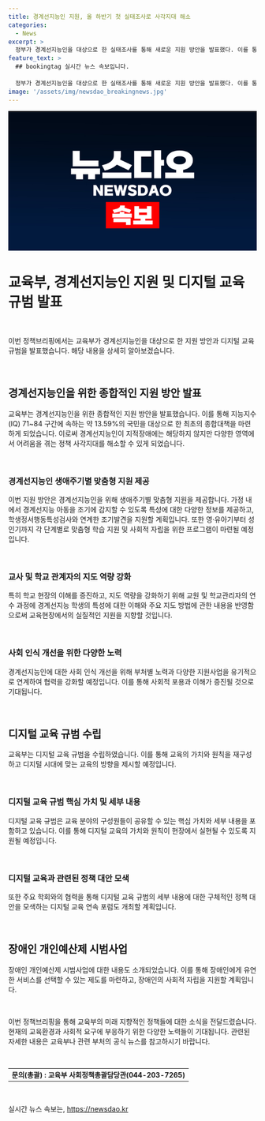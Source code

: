 ```yaml
---
title: 경계선지능인 지원, 올 하반기 첫 실태조사로 사각지대 해소
categories:
  - News
excerpt: >
  정부가 경계선지능인을 대상으로 한 실태조사를 통해 새로운 지원 방안을 발표했다. 이를 통해 경계선지능인에 대한 사회 인식을 개선하고, 가정 내 조기 발견 및 맞춤형 지원을 실시할 예정이다. 또한, 디지털 교육 규범의 수립과 장애인 개인예산제 시범사업의 확대도 발표되었다. 교육부와 보건복지부 등 관계부처는 해당 정책을 효과적으로 추진하여 사회적 자립 및 교육의 질을 향상시킬 것으로 기대된다.
feature_text: >
  ## bookingtag 실시간 뉴스 속보입니다.

  정부가 경계선지능인을 대상으로 한 실태조사를 통해 새로운 지원 방안을 발표했다. 이를 통해 경계선지능인에 대한 사회 인식을 개선하고, 가정 내 조기 발견 및 맞춤형 지원을 실시할 예정이다. 또한, 디지털 교육 규범의 수립과 장애인 개인예산제 시범사업의 확대도 발표되었다. 교육부와 보건복지부 등 관계부처는 해당 정책을 효과적으로 추진하여 사회적 자립 및 교육의 질을 향상시킬 것으로 기대된다.
image: '/assets/img/newsdao_breakingnews.jpg'
---
```


<p><img src="/assets/img/newsdao_breakingnews.jpg" alt="bookingtag 속보" /></p>

<h1>교육부, 경계선지능인 지원 및 디지털 교육 규범 발표</h1>

<p data-ke-size="size16">&nbsp;</p>

<p>이번 정책브리핑에서는 교육부가 경계선지능인을 대상으로 한 지원 방안과 디지털 교육 규범을 발표했습니다. 해당 내용을 상세히 알아보겠습니다.</p>

<p data-ke-size="size16">&nbsp;</p>

<h2 data-ke-size="size26">경계선지능인을 위한 종합적인 지원 방안 발표</h2>

<p>교육부는 경계선지능인을 위한 종합적인 지원 방안을 발표했습니다. 이를 통해 지능지수(IQ) 71~84 구간에 속하는 약 13.59%의 국민을 대상으로 한 최초의 종합대책을 마련하게 되었습니다. 이로써 경계선지능인이 지적장애에는 해당하지 않지만 다양한 영역에서 어려움을 겪는 정책 사각지대를 해소할 수 있게 되었습니다.</p>

<p data-ke-size="size16">&nbsp;</p>

<h3>경계선지능인 생애주기별 맞춤형 지원 제공</h3>

<p>이번 지원 방안은 경계선지능인을 위해 생애주기별 맞춤형 지원을 제공합니다. 가정 내에서 경계선지능 아동을 조기에 감지할 수 있도록 특성에 대한 다양한 정보를 제공하고, 학생정서행동특성검사와 연계한 조기발견을 지원할 계획입니다. 또한 영·유아기부터 성인기까지 각 단계별로 맞춤형 학습 지원 및 사회적 자립을 위한 프로그램이 마련될 예정입니다.</p>

<p data-ke-size="size16">&nbsp;</p>

<h3>교사 및 학교 관계자의 지도 역량 강화</h3>

<p>특히 학교 현장의 이해를 증진하고, 지도 역량을 강화하기 위해 교원 및 학교관리자의 연수 과정에 경계선지능 학생의 특성에 대한 이해와 주요 지도 방법에 관한 내용을 반영함으로써 교육현장에서의 실질적인 지원을 지향할 것입니다.</p>

<p data-ke-size="size16">&nbsp;</p>

<h3>사회 인식 개선을 위한 다양한 노력</h3>

<p>경계선지능인에 대한 사회 인식 개선을 위해 부처별 노력과 다양한 지원사업을 유기적으로 연계하여 협력을 강화할 예정입니다. 이를 통해 사회적 포용과 이해가 증진될 것으로 기대됩니다.</p>

<p data-ke-size="size16">&nbsp;</p>

<h2 data-ke-size="size26">디지털 교육 규범 수립</h2>

<p>교육부는 디지털 교육 규범을 수립하였습니다. 이를 통해 교육의 가치와 원칙을 재구성하고 디지털 시대에 맞는 교육의 방향을 제시할 예정입니다.</p>

<p data-ke-size="size16">&nbsp;</p>

<h3>디지털 교육 규범 핵심 가치 및 세부 내용</h3>

<p>디지털 교육 규범은 교육 분야의 구성원들이 공유할 수 있는 핵심 가치와 세부 내용을 포함하고 있습니다. 이를 통해 디지털 교육의 가치와 원칙이 현장에서 실현될 수 있도록 지원될 예정입니다.</p>

<p data-ke-size="size16">&nbsp;</p>

<h3>디지털 교육과 관련된 정책 대안 모색</h3>

<p>또한 주요 학회와의 협력을 통해 디지털 교육 규범의 세부 내용에 대한 구체적인 정책 대안을 모색하는 디지털 교육 연속 포럼도 개최할 계획입니다.</p>

<p data-ke-size="size16">&nbsp;</p>

<h2 data-ke-size="size26">장애인 개인예산제 시범사업</h2>

<p>장애인 개인예산제 시범사업에 대한 내용도 소개되었습니다. 이를 통해 장애인에게 유연한 서비스를 선택할 수 있는 제도를 마련하고, 장애인의 사회적 자립을 지원할 계획입니다.</p>

<p data-ke-size="size16">&nbsp;</p>

<p>이번 정책브리핑을 통해 교육부의 미래 지향적인 정책들에 대한 소식을 전달드렸습니다. 현재의 교육환경과 사회적 요구에 부응하기 위한 다양한 노력들이 기대됩니다. 관련된 자세한 내용은 교육부나 관련 부처의 공식 뉴스를 참고하시기 바랍니다.</p>

<p data-ke-size="size16">&nbsp;</p>

<table>
    <tbody>
        <tr>
            <td style="text-align: center; height: 17px;"><b>문의(총괄) : 교육부 사회정책총괄담당관(044-203-7265)</b></td>
        </tr>
    </tbody>
</table>

<p data-ke-size="size16">&nbsp;</p>

<p data-ke-size="size16"></p>
실시간 뉴스 속보는, <a href="https://newsdao.kr" rel="dofollow">https://newsdao.kr</a>


